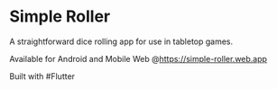# Simple Roller

A straightforward dice rolling app for use in tabletop games.

Available for Android and Mobile Web @https://simple-roller.web.app

Built with #Flutter
